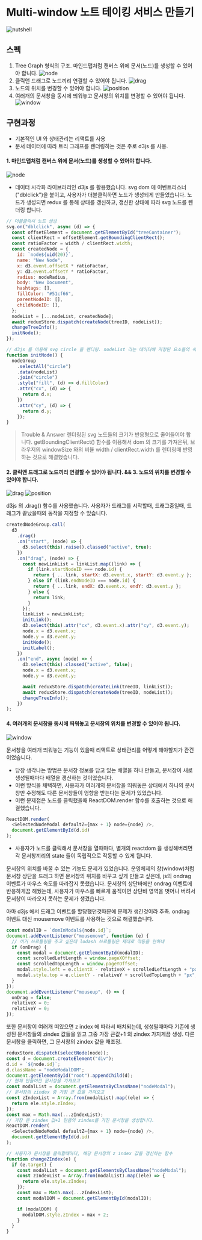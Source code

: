 # Multi-window 노트 테이킹 서비스 만들기

![nutshell](https://user-images.githubusercontent.com/33917337/112747527-0513b500-8ff1-11eb-8288-a2ec4d1b07f3.gif)

## 스펙

1. Tree Graph 형식의 구조. 마인드맵처럼 캔버스 위에 문서(노드)를 생성할 수 있어야 합니다.
   ![node](https://tectimage.s3.ap-northeast-2.amazonaws.com/3401616753376695.gif)
2. 클릭앤 드래그로 노드끼리 연결할 수 있어야 됩니다.
   ![drag](https://tectimage.s3.ap-northeast-2.amazonaws.com/5491616759237796.gif)
3. 노드의 위치를 변경할 수 있어야 합니다.
   ![position](https://tectimage.s3.ap-northeast-2.amazonaws.com/4471616760363764.gif)
4. 여러개의 문서창을 동시에 띄워놓고 문서창의 위치를 변경할 수 있어야 됩니다.
   ![window](https://tectimage.s3.ap-northeast-2.amazonaws.com/3521616758793306.gif)

## 구현과정

- 기본적인 UI 와 상태관리는 리액트를 사용
- 문서 데이터에 따라 트리 그래프를 렌더링하는 것은 주로 d3js 를 사용.

#### 1. 마인드맵처럼 캔버스 위에 문서(노드)를 생성할 수 있어야 합니다.

![node](https://tectimage.s3.ap-northeast-2.amazonaws.com/3401616753376695.gif)

- 데이터 시각화 라이브러리인 d3js 를 활용했습니다. svg dom 에 이벤트리스너("dblclick")을 붙이고, 사용자가 더블클릭하면 노드가 생성되게 만들었습니다. 노드가 생성되면 redux 를 통해 상태를 갱신하고, 갱신한 상태에 따라 svg 노드를 렌더링 합니다.

```javascript
// 더블클릭시 노드 생성
svg.on("dblclick", async (d) => {
  const offsetElement = document.getElementById("treeContainer");
  const clientRect = offsetElement.getBoundingClientRect();
  const ratioFactor = width / clientRect.width;
  const createdNode = {
    id: `node${uid(20)}`,
    name: "New Node",
    x: d3.event.offsetX * ratioFactor,
    y: d3.event.offsetY * ratioFactor,
    radius: nodeRadius,
    body: "New Document",
    hashtags: [],
    fillColor: "#51cf66",
    parentNodeID: [],
    childNodeID: [],
  };
  nodeList = [...nodeList, createdNode];
  await reduxStore.dispatch(createNode(treeID, nodeList));
  changeTreeInfo();
  initNode();
});
```

```javascript
// d3js 를 이용해 svg circle 을 렌더링. nodeList 라는 데이터에 저장된 요소들의 속성을 따라 dom attribute 를 조작할 수 있습니다.
function initNode() {
  nodeGroup
    .selectAll("circle")
    .data(nodeList)
    .join("circle")
    .style("fill", (d) => d.fillColor)
    .attr("cx", (d) => {
      return d.x;
    })
    .attr("cy", (d) => {
      return d.y;
    });
}
```

> Trouble & Answer
> 렌더링된 svg 노드들의 크기가 반응형으로 줄어들어야 합니다. getBoundingClientRect() 함수를 이용해서 dom 의 크기를 가져온뒤, 브라우저의 windowSize 와의 비율 width / clientRect.width 를 렌더링때 반영하는 것으로 해결했습니다.

#### 2. 클릭앤 드래그로 노드끼리 연결할 수 있어야 됩니다. && 3. 노드의 위치를 변경할 수 있어야 합니다.

![drag](https://tectimage.s3.ap-northeast-2.amazonaws.com/5491616759237796.gif)
![position](https://tectimage.s3.ap-northeast-2.amazonaws.com/4471616760363764.gif)

d3js 의 .drag() 함수를 사용했습니다. 사용자가 드래그를 시작할때, 드래그중일때, 드래그가 끝났을때의 동작을 지정할 수 있습니다.

```javascript
createdNodeGroup.call(
  d3
    .drag()
    .on("start", (node) => {
      d3.select(this).raise().classed("active", true);
    })
    .on("drag", (node) => {
      const newLinkList = linkList.map((link) => {
        if (link.startNodeID === node.id) {
          return { ...link, startX: d3.event.x, startY: d3.event.y };
        } else if (link.endNodeID === node.id) {
          return { ...link, endX: d3.event.x, endY: d3.event.y };
        } else {
          return link;
        }
      });
      linkList = newLinkList;
      initLink();
      d3.select(this).attr("cx", d3.event.x).attr("cy", d3.event.y);
      node.x = d3.event.x;
      node.y = d3.event.y;
      initNode();
      initLabel();
    })
    .on("end", async (node) => {
      d3.select(this).classed("active", false);
      node.x = d3.event.x;
      node.y = d3.event.y;

      await reduxStore.dispatch(createLink(treeID, linkList));
      await reduxStore.dispatch(createNode(treeID, nodeList));
      changeTreeInfo();
    })
);
```

#### 4. 여러개의 문서창을 동시에 띄워놓고 문서창의 위치를 변경할 수 있어야 됩니다.

![window](https://tectimage.s3.ap-northeast-2.amazonaws.com/3521616758793306.gif)

문서창을 여러개 띄워놓는 기능이 있을때 리액트로 상태관리를 어떻게 해야할지가 관건이었습니다.

- 당장 생각나는 방법은 문서창 정보를 담고 있는 배열을 하나 만들고, 문서창이 새로 생성될때마다 배열을 갱신하는 것이었습니다.
- 이런 방식을 채택하면, 사용자가 여러개의 문서창을 띄워놓은 상태에서 하나의 문서창만 수정해도 다른 문서창들이 영향을 받는다는 문제가 있었습니다.
- 이런 문제점은 노드를 클릭했을때 ReactDOM.render 함수를 호출하는 것으로 해결했습니다.

```javascript
ReactDOM.render(
  <SelectedNodeModal defaultZ={max + 1} node={node} />,
  document.getElementById(d.id)
);
```

- 사용자가 노드를 클릭해서 문서창을 열때마다, 별개의 reactdom 을 생성해버리면 각 문서창끼리의 state 들이 독립적으로 작동할 수 있게 됩니다.

문서창의 위치를 바꿀 수 있는 기능도 문제가 있었습니다.
운영체제의 창(window)처럼 문서창 상단을 드래그 하면 문서창의 위치를 바꾸고 싶게 만들고 싶은데, js의 ondrag 이벤트가 마우스 속도를 따라잡지 못했습니다.
문서창의 상단바에만 ondrag 이벤트에 반응하게끔 해뒀는데, 사용자가 마우스를 빠르게 움직이면 상단바 영역을 벗어나 버려서 문서창이 따라오지 못하는 문제가 생겼습니다.

아마 d3js 에서 드래그 이벤트를 할당했던것때문에 문제가 생긴것이라 추측.
ondrag 이벤트 대신 mousemove 이벤트를 사용하는 것으로 해결했습니다.

```javascript
const modalID = `domInModal${node.id}`;
document.addEventListener("mousemove", function (e) {
  // 이거 쓰로틀링을 주고 싶은데 lodash 쓰로틀링은 제대로 작동을 안하네
  if (onDrag) {
    const modal = document.getElementById(modalID);
    const scrolledLeftLength = window.pageXOffset;
    const scrolledTopLength = window.pageYOffset;
    modal.style.left = e.clientX - relativeX + scrolledLeftLength + "px";
    modal.style.top = e.clientY - relativeY + scrolledTopLength + "px";
  }
});
document.addEventListener("mouseup", () => {
  onDrag = false;
  relativeX = 0;
  relativeY = 0;
});
```

또한 문서창이 여러개 떠있으면 z index 에 따라서 배치되는데, 생성될때마다 기존에 생성된 문서창들의 zindex 값들을 읽고 그중 가장 큰값+1 의 zindex 가지게끔 생성.
다른 문서창을 클릭하면, 그 문서창의 zindex 값을 재조정.

```javascript
reduxStore.dispatch(selectNode(node));
const d = document.createElement("div");
d.id = `${node.id}`;
d.className = "nodeModalDOM";
document.getElementById("root").appendChild(d);
// 현재 만들어진 문서창을 가져오고
const modalList = document.getElementsByClassName("nodeModal");
// 문서창의 zindex 중 가장 큰 값을 가져오고
const zIndexList = Array.from(modalList).map((ele) => {
  return ele.style.zIndex;
});
const max = Math.max(...zIndexList);
// 가장 큰 zindex 값+1 만큼의 zindex를 가진 문서창을 생성합니다.
ReactDOM.render(
  <SelectedNodeModal defaultZ={max + 1} node={node} />,
  document.getElementById(d.id)
);
```

```javascript
// 사용자가 문서창을 클릭할때마다, 해당 문서창의 z index 값을 갱신하는 함수
function changeZIndex(e) {
  if (e.target) {
    const modalList = document.getElementsByClassName("nodeModal");
    const zIndexList = Array.from(modalList).map((ele) => {
      return ele.style.zIndex;
    });
    const max = Math.max(...zIndexList);
    const modalDOM = document.getElementById(modalID);

    if (modalDOM) {
      modalDOM.style.zIndex = max + 2;
    }
  }
}
```
